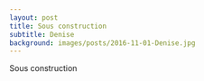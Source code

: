 ```yaml
---
layout: post
title: Sous construction
subtitle: Denise
background: images/posts/2016-11-01-Denise.jpg
---
```


Sous construction
